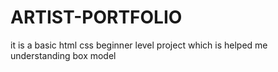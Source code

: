 # ARTIST-PORTFOLIO
it is a basic html css beginner level project which is helped me understanding box model

